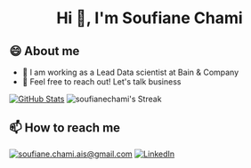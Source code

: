 <h1 align="center">Hi 👋, I'm Soufiane Chami</h1>

## 😄 About me
- 🌱 I am working as a Lead Data scientist at Bain & Company
- 🤔 Feel free to reach out! Let's talk business 


[![GitHub Stats](https://gh-readme-profile.vercel.app/api?username=soufianechami)](https://github.com/soufianechami/github-readme-profile)
![soufianechami's Streak](https://github-readme-streak-stats.herokuapp.com/?user=soufianechami&theme=vue-dark&hide_border=true)

<h2>📫 How to reach me</h2>

<a href="mailto:soufiane.chami.ais@gmail.com]">![soufiane.chami.ais@gmail.com](https://img.shields.io/badge/Gmail-D14836?style=for-the-badge&logo=gmail&logoColor=white)</a>
<a href="https://www.linkedin.com/in/soufiane-chami/">![LinkedIn](https://img.shields.io/badge/LinkedIn-0077B5?style=for-the-badge&logo=linkedin&logoColor=white)</a>


